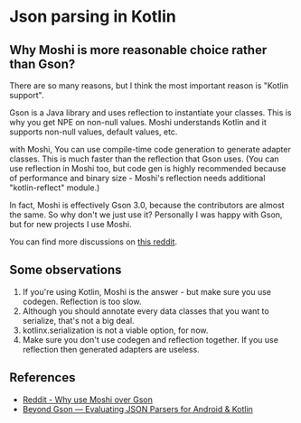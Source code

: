 # Json parsing in Kotlin

## Why Moshi is more reasonable choice rather than Gson?

There are so many reasons, but I think the most important reason is "Kotlin support".

Gson is a Java library and uses reflection to instantiate your classes. This is why you get NPE on non-null values. Moshi understands Kotlin and it supports non-null values, default values, etc.

with Moshi, You can use compile-time code generation to generate adapter classes. This is much faster than the reflection that Gson uses. (You can use reflection in Moshi too, but code gen is highly recommended because of performance and binary size - Moshi's reflection needs additional "kotlin-reflect" module.)

In fact, Moshi is effectively Gson 3.0, because the contributors are almost the same. So why don't we just use it? Personally I was happy with Gson, but for new projects I use Moshi.

You can find more discussions on [this reddit](https://www.reddit.com/r/androiddev/comments/684flw/why_use_moshi_over_gson/).

## Some observations

1. If you're using Kotlin, Moshi is the answer - but make sure you use codegen. Reflection is too slow.
2. Although you should annotate every data classes that you want to serialize, that's not a big deal.
3. kotlinx.serialization is not a viable option, for now.
4. Make sure you don't use codegen and reflection together. If you use reflection then generated adapters are useless.

## References

- [Reddit - Why use Moshi over Gson](https://www.reddit.com/r/androiddev/comments/684flw/why_use_moshi_over_gson/)
- [Beyond Gson — Evaluating JSON Parsers for Android & Kotlin](https://blog.usejournal.com/beyond-gson-evaluating-json-parsers-for-android-kotlin-e7aa4bcc413e)
